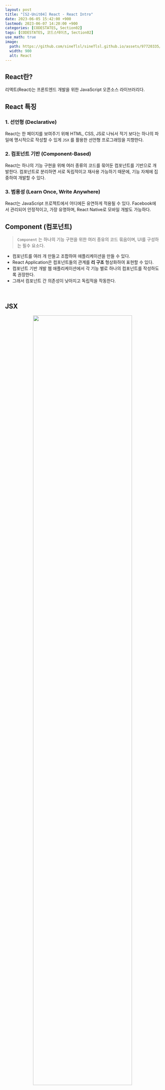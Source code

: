 ```yaml
---
layout: post
title: "[S2-Unit04] React - React Intro"
date: 2023-06-05 15:42:00 +900
lastmod: 2023-06-07 14:20:00 +900
categories: [CODESTATES, Section02]
tags: [CODESTATES, 코드스테이츠, Section02]
use_math: true
image: 
  path: https://github.com/sineTlsl/sineTlsl.github.io/assets/97720335/9e0481a2-04fd-4d82-be2b-cc8948e1a3bf
  width: 900
  alt: React
---
```


## React란?
리액트(React)는 프론트엔드 개발을 위한 JavaScript 오픈소스 라이브러리다.

## React 특징
### 1. 선언형 (Declarative)
React는 한 페이지를 보여주기 위해 HTML, CSS, JS로 나눠서 적기 보다는 하나의 파일에 명시적으로 작성할 수 있게 `JSX` 를 활용한 선언형 프로그래밍을 지향한다.

### 2. 컴포넌트 기반 (Component-Based)
React는 하나의 기능 구현을 위해 여러 종류의 코드를 묶어둔 컴포넌트를 기반으로 개발한다. 컴포넌트로 분리하면 서로 독립적이고 재사용 가능하기 때문에, 기능 자체에 집중하여 개발할 수 있다.

### 3. 범용성 (Learn Once, Write Anywhere)
React는 JavaScript 프로젝트에서 어디에든 유연하게 적용될 수 있다. Facebook에서 관리되어 안정적이고, 가장 유명하며, React Native로 모바일 개발도 가능하다.

## Component (컴포넌트)

> `Component` 는 하나의 기능 구현을 위한 여러 종유의 코드 묶음이며, UI를 구성하는 필수 요소다.

- 컴포넌트를 여러 개 만들고 조합하여 애플리케이션을 만들 수 있다.
- React Application은 컴포넌트들의 관계를 **리 구조** 형상화하여 표현할 수 있다.
- 컴포넌트 기반 개발 웹 애플리케이션에서 각 기능 별로 하나의 컴포넌트를 작성하도록 권장한다.
- 그래서 컴포넌트 간 의존성이 낮아지고 독립적을 작동한다.

<br>

## JSX

<center>
  <img src="https://github.com/sineTlsl/sineTlsl.github.io/assets/97720335/14bf61dd-b7fd-4c36-9787-c7c57ea2ff27" width="80%" />
</center>

> `JSX` 는 JavaScript가 확장된 문법이지만, 브라우저가 바로 실행할 수 있는 JavaScript 코드가 아니다. 그래서 브라우저가 이해할 수 있는 JavaScript 코드로 변환을 해주어야하는데, 이때 컴파일 해주는 것이 `Babel` 이다.

- 동작은 **SX -> Babel(컴파일) -> JS로 변환 -> 브라우저**로 이루어진다.
- React에서는 DOM과 다르게 CSS, JSX 문법만을 가지고 웹 애플리케이션을 개발할 수 있다.
- 컴포넌트 하나를 구현하기 위해서 필요한 파일이 줄어들었고, 한 눈에 컴포넌트를 확인할 수 있다.
- JSX는 HTTML이 아니다.

즉, **SX를 사용하면 JavaScript 만으로 마크업 형태의 코드를 작성하여 DOM에 배치할 수 있다.**
React에서는 JSX를 이용해서 DOM보다 명시적으로 코드를 작성할 수 있고, JavaScript 문법과 HTML 문법을 동시에 이용해 기능과 구조를 한눈에 확인할 수 있다. 이렇게 구조와 동작에 대한 코드를 한 뭉치로 적은 코드셋을 컴포넌트라고 한다.

### JSX가 없을 경우

<center>
  <img src="https://github.com/sineTlsl/sineTlsl.github.io/assets/97720335/2ff7bcc2-5d8a-41d6-8d8b-41988c35fba1" width="80%" />
</center>

사진을 보면 왼쪽에는 JSX가 없어도 React 요소를 만들 수 있지만 코드가 복잡한 것을 확인할 수 있다. 반면, 오른쪽에는 JSX를 사용함으로 코드를 이해하기 쉬워진다.

**eact 로 엘리먼트 생성하기 예제 (JSX가 없을때와 있을 때 비교)**
```jsx
import React from "react";

function App() {
  const user = {
    firstName: "React",
    lastName: "JSX Activity"
  };

  function formatName(user) {
    return user.firstName + " " + user.lastName;
  }
  // JSX 없이 활용한 React
  return React.createElement("h1", null, `Hello, ${formatName(user)}!`);

  // JSX 를 활용한 React
  return <h1>Hello, {formatName(user)}!</h1>;
}

export default App;
```

위 `App.js` 에서는 한 개의 JavaScript 파일 안에서 HTML과 JavaScript로 나누어졌던 두 가지 일을 한 번에 처리하고 있다. 

HTML과 JavaScript를 한번에 작성하여 하나의 파일에서 웹 애플리케이션의 구조와 동작을 한눈에 파악할 수 있다. JSX는 개발자가 코드만 바라보는게 아니라 구조를 바라보게 돕는다.

<br>

### JSX 규칙
**1. 하나의 element 안에 모든 엘리먼트가 포함된다.** 
> JSX에서 여러 element를 작성하는 경우, 최상위에서 opening tag와 closing tag로 감싸주어야 한다.

**2. 엘리먼트 클래스 사용 시, className 으로 표기한다.**
> 만약 class로 작성하게 된다면, React에서는 이를 html 클래스 속성 대신 자바스크립트 클래스로 받아들이기 때문에 주의해야 한다.

**3. JavaScript 표현식 사용 시, 괄호({})를 이용한다.**
> 중괄호를 사용하지 않으면 일반 텍스트로 인식한다.

**4. 사용자 정의 컴포넌트는 **문자** 시작한다.**
> 대문자로 작성된 JSX 컴포넌트를 `사용자 정의 컴포넌트` 라고 한다. 만약, 소문자로 시작하게 되면 일반적인 HTML element로 인식을 하게 된다.

**5. 조건부 렌더링은 if문이 아닌 **항연산자** 이용해야 한다.**
> 만약, else의 값을 주고 싶지 않으면 `null` 값을 준다.

```jsx
(1+1 === 2) ? (<p>정답</p>) : null
```

**6. React에서 여러 개의 HTML element를 표시할 때는 `map()` 함수를 사용한다.**

> map 함수를 사용할 때는 반드시 **key' JSX 속성** 넣어주어야 한다. React에서 `map` 메서드 사용 시, key 속성을 넣지 않으면 아래와 같이 리스트의 각 항목에 key를 넣어야 한다는 경고가 표시된다.
<center>
  <img src="https://github.com/sineTlsl/sineTlsl.github.io/assets/97720335/b0e5f150-2173-4512-9381-6ffd637450bd" width="80%" />
</center>

> **key 속성값은 가능하면 데이터에서 제공하는 id를 할당해야 한다.**<br><br> key 속성값은 id와 마찬가지로 변하지 않고, 예상 가능하며, 유일해야 하기 때문이다. 정 고유한 id가 없는 경우에만 배열 인덱스를 넣어서 해결할 수 있다. 배열 인덱스는 최후의 수단(as a last resort)으로만 사용한다.

**map을 이용한 React 반복 예제**

```jsx
const posts = [
  { id: 1, title: "Hello World", content: "Welcome to learning React" },
  { id: 2, title: "Installation", content: "You can install React from npm" }
];

export default function App() {
  // 한 포스트의 정보를 담은 객체 post를 매개변수로 받고
  // obj를 JSX 표현식으로 바꿔 리턴해주는 함수 postToJSX
  const postToJSX = (post) => {
    return (
      <div key={post.id}>
        <h3>{post.title}</h3>
        <p>{post.content}</p>
      </div>
    );
  };

  return (
    <div className="App">
      <h1>Hello JSX</h1>
      {posts.map(postToJSX)}
    </div>
  );
}
```

<br>

## Create React App
> `Create React App` 은 리액트 SPA를 쉽고 빠르게 개발할 수 있도록 만들어진 툴 체인이다.

### React 툴 체인 특징
- 많은 파일과 컴포넌트 스케일링
- 서드 파티 npm 라이브러리 사용
- 일반적인 실수를 조기에 발견
- CSS와 JS를 실시간으로 편집
- 프로덕션 코드 최적화

개발 환경을 설정하고, 최신 JavaScript를 사용하게 해주며, 좋은 개발 경험과 프로적션 앱 최적화를 해준다. 현재는 Node 14.0.0 혹은 상위 버전 npm 5.6 혹은 상위 버전이 필요하다.

### React 프로젝트 생성
새로운 React 프로젝트를 만들기 위해서는 다음과 같이 명령어를 터미널에 입력해야 한다. ( `my-app` 은 임의로 지정한 프로젝트명)

밑에 두 개의 방법 중 하나를 선택하여 프로젝트를 생성할 수 있다.

```shell
// 첫 번째 프로젝트 생성 방법
npx create-react-app my-app
```

`@latest` 를 사용하면 항상 **최신버전**을 설치한다.

```shell
// 두 번째 프로젝트 생성 방법
npx create-react-app@latest my-app
```

<center>
  <img src="https://github.com/sineTlsl/sineTlsl.github.io/assets/97720335/f9cb25b1-9ffc-46e4-b276-ae9b8cbf33af" width="80%" />
</center>

설치를 진행하고 나면 다음과 같이 터미널에 출력되는데 밑에 명령어로 새로 만들어진 프로젝트로 이동하여 그 프로젝트를 실행시켜준다.

```shell
cd my-app
npm start
```

<center>
  <img src="https://github.com/sineTlsl/sineTlsl.github.io/assets/97720335/409eddbf-55ee-48ac-aed6-67819ae4dc66" width="80%" />
</center>

React 프로젝트가 정상적으로 생성되고 실행될 경우에는 3000 port가 연결된 브라우저가 자동으로 켜진다. 

<br>

**Reference**

[CODESTATES (SEB_FE_43)](https://www.codestates.com/)
